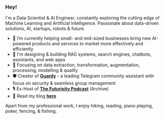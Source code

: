 ### Hey!

I'm a Data Scientist & AI Engineer, constantly exploring the cutting edge of Machine Learning and Artificial Intelligence. Passionate about data-driven solutions, AI, startups, robots & future.

- 🔭 I’m currently helping small- and mid-sized businesses bring new AI-powered products and services to market more effectively and efficiently
- 🌱 I'm designing & building RAG systems, search engines, chatbots, assistants, and web apps
- 🔎 Focusing on data extraction, transformation, augmentation, processing, modelling & quality
- 🛡️ Creator of **[Guardy](https://t.me/GuardyShieldBot)** - a leading Telegram community assistant with focus on security & seamless group management
- 🎙️ Ex-Host of **[The Futurisity Podcast](https://archive.org/details/@vlad_yashin)** (Archive)
- 💬 Read my blog **[here](https://iamvladyashin.com/blog)**

Apart from my professional work, I enjoy hiking, reading, piano playing, poker, fencing, & fishing.
